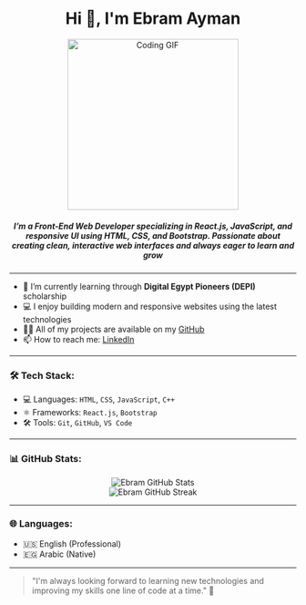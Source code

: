 <h1 align="center">Hi 👋, I'm Ebram Ayman</h1>

<p align="center">
  <img src="https://media.giphy.com/media/qgQUggAC3Pfv687qPC/giphy.gif" width="300" alt="Coding GIF"/>
</p>
<h5 align="center">I’m a Front-End Web Developer specializing in React.js, JavaScript, and responsive UI using HTML, CSS, and Bootstrap. Passionate about creating clean, interactive web interfaces and always eager to learn and grow</h4>

---

- 🌱 I’m currently learning through **Digital Egypt Pioneers (DEPI)** scholarship  
- 💻 I enjoy building modern and responsive websites using the latest technologies  
- 👨‍💻 All of my projects are available on my [GitHub](https://github.com/EbramAyman10)  
- 📫 How to reach me: [LinkedIn](https://www.linkedin.com/in/ebram-ayman-3082a92b2/)

---

### 🛠️ Tech Stack:

- 💻 Languages: `HTML`, `CSS`, `JavaScript`, `C++`
- ⚛️ Frameworks: `React.js`, `Bootstrap`
- 🛠 Tools: `Git`, `GitHub`, `VS Code`

---

### 📊 GitHub Stats:

<p align="center">
  <img src="https://github-readme-stats.vercel.app/api?username=EbramAyman10&show_icons=true&theme=radical" alt="Ebram GitHub Stats"/>
  <br/>
  <img src="https://github-readme-streak-stats.herokuapp.com/?user=EbramAyman10&theme=radical" alt="Ebram GitHub Streak"/>
</p>

---

### 🌐 Languages:

- 🇺🇸 English (Professional)
- 🇪🇬 Arabic (Native)

---

> "I'm always looking forward to learning new technologies and improving my skills one line of code at a time." 🚀
